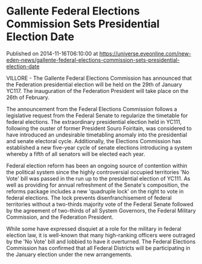 # Gallente Federal Elections Commission Sets Presidential Election Date
Published on 2014-11-16T06:10:00 at https://universe.eveonline.com/new-eden-news/gallente-federal-elections-commission-sets-presidential-election-date

VILLORE - The Gallente Federal Elections Commission has announced that the Federation presidential election will be held on the 29th of January YC117. The inauguration of the Federation President will take place on the 26th of February.

The announcement from the Federal Elections Commission follows a legislative request from the Federal Senate to regularize the timetable for federal elections. The extraordinary presidential election held in YC111, following the ouster of former President Souro Foiritain, was considered to have introduced an undesirable timetabling anomaly into the presidential and senate electoral cycle. Additionally, the Elections Commission has established a new five-year cycle of senate elections introducing a system whereby a fifth of all senators will be elected each year.

Federal election reform has been an ongoing source of contention within the political system since the highly controversial occupied territories 'No Vote' bill was passed in the run up to the presidential election of YC111. As well as providing for annual refreshment of the Senate's composition, the reforms package includes a new 'quadruple lock' on the right to vote in federal elections. The lock prevents disenfranchisement of federal territories without a two-thirds majority vote of the Federal Senate followed by the agreement of two-thirds of all System Governors, the Federal Military Commission, and the Federation President.

While some have expressed disquiet at a role for the military in federal election law, it is well-known that many high-ranking officers were outraged by the 'No Vote' bill and lobbied to have it overturned. The Federal Elections Commission has confirmed that all Federal Districts will be participating in the January election under the new arrangements.
